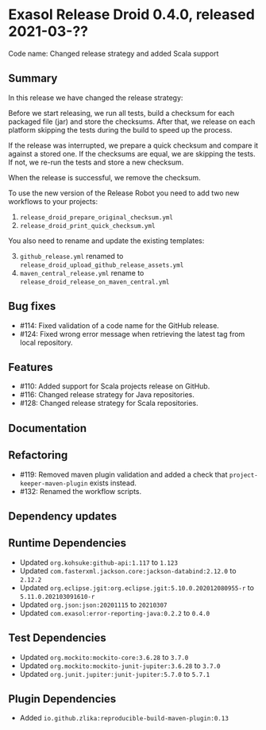 # Exasol Release Droid 0.4.0, released 2021-03-??

Code name: Changed release strategy and added Scala support

## Summary

In this release we have changed the release strategy:

Before we start releasing, we run all tests, build a checksum for each packaged file (jar) and store the checksums. After that, we release on each platform skipping the tests during the build to speed up the process.

If the release was interrupted, we prepare a quick checksum and compare it against a stored one. If the checksums are equal, we are skipping the tests. If not, we re-run the tests and store a new checksum.

When the release is successful, we remove the checksum.

To use the new version of the Release Robot you need to add two new workflows to your projects:

1. `release_droid_prepare_original_checksum.yml`
2. `release_droid_print_quick_checksum.yml`

You also need to rename and update the existing templates:

3. `github_release.yml` renamed to `release_droid_upload_github_release_assets.yml`
4. `maven_central_release.yml` rename to `release_droid_release_on_maven_central.yml`

## Bug fixes

* #114: Fixed validation of a code name for the GitHub release.
* #124: Fixed wrong error message when retrieving the latest tag from local repository.

## Features

* #110: Added support for Scala projects release on GitHub.
* #116: Changed release strategy for Java repositories.
* #128: Changed release strategy for Scala repositories.

## Documentation

## Refactoring

* #119: Removed maven plugin validation and added a check that `project-keeper-maven-plugin` exists instead.
* #132: Renamed the workflow scripts.

## Dependency updates

## Runtime Dependencies

* Updated `org.kohsuke:github-api:1.117` to `1.123`
* Updated `com.fasterxml.jackson.core:jackson-databind:2.12.0` to `2.12.2`
* Updated `org.eclipse.jgit:org.eclipse.jgit:5.10.0.202012080955-r` to `5.11.0.202103091610-r`
* Updated `org.json:json:20201115` to `20210307`
* Updated `com.exasol:error-reporting-java:0.2.2` to `0.4.0`

## Test Dependencies

* Updated `org.mockito:mockito-core:3.6.28` to `3.7.0`
* Updated `org.mockito:mockito-junit-jupiter:3.6.28` to `3.7.0`
* Updated `org.junit.jupiter:junit-jupiter:5.7.0` to `5.7.1`

## Plugin Dependencies

* Added `io.github.zlika:reproducible-build-maven-plugin:0.13`